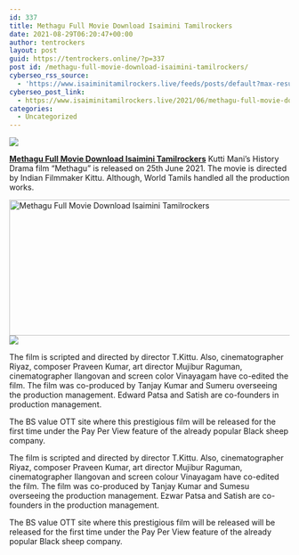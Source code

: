 ```yaml
---
id: 337
title: Methagu Full Movie Download Isaimini Tamilrockers
date: 2021-08-29T06:20:47+00:00
author: tentrockers
layout: post
guid: https://tentrockers.online/?p=337
post id: /methagu-full-movie-download-isaimini-tamilrockers/
cyberseo_rss_source:
  - 'https://www.isaiminitamilrockers.live/feeds/posts/default?max-results=150&start-index=1'
cyberseo_post_link:
  - https://www.isaiminitamilrockers.live/2021/06/methagu-full-movie-download-isaimini.html
categories:
  - Uncategorized
---
```

<div class="media_block">
  <img src="https://1.bp.blogspot.com/-_fTvmGag2W8/YNdVeqIMwdI/AAAAAAAAA9s/bRXCzbi_RQwBcdD7idzZZ5L0w5a31JX-ACLcBGAsYHQ/s72-w510-h244-c/dc-Cover-k8tnl75nvjt9mc5mf28m0e4it7-20201021200812.Medi.jpeg" class="media_thumbnail" />
</div>

<meta content="Methagu Full Movie Download Isaimini Tamilrockers &nbsp; Kutti Mani’s History Drama film “Methagu” is released on 25th June 2021. The movie is di..." name="twitter:description" />

  


<center>
</center>

<span face="-apple-system, BlinkMacSystemFont, &quot;Segoe UI&quot;, Roboto, Oxygen, Oxygen-Sans, Ubuntu, Cantarell, &quot;Helvetica Neue&quot;, &quot;Open Sans&quot;, Arial, sans-serif"><b><a href="https://www.tamilrockers.co.nz/methagu-full-movie-download-tamilrockers/">Methagu Full Movie Download Isaimini Tamilrockers</a></b>&nbsp;</span><span face="-apple-system, BlinkMacSystemFont, &quot;Segoe UI&quot;, Roboto, Oxygen, Oxygen-Sans, Ubuntu, Cantarell, &quot;Helvetica Neue&quot;, &quot;Open Sans&quot;, Arial, sans-serif">Kutti Mani’s History Drama film “Methagu” is released on 25th June 2021. The movie is directed by Indian Filmmaker Kittu. Although, World Tamils handled all the production works.&nbsp;</span>

<div class="separator">
  <a href="https://1.bp.blogspot.com/-_fTvmGag2W8/YNdVeqIMwdI/AAAAAAAAA9s/bRXCzbi_RQwBcdD7idzZZ5L0w5a31JX-ACLcBGAsYHQ/s800/dc-Cover-k8tnl75nvjt9mc5mf28m0e4it7-20201021200812.Medi.jpeg"><img loading="lazy" alt="Methagu Full Movie Download Isaimini Tamilrockers" border="0" data-original-height="448" data-original-width="800" height="244" src="https://1.bp.blogspot.com/-_fTvmGag2W8/YNdVeqIMwdI/AAAAAAAAA9s/bRXCzbi_RQwBcdD7idzZZ5L0w5a31JX-ACLcBGAsYHQ/w510-h244/dc-Cover-k8tnl75nvjt9mc5mf28m0e4it7-20201021200812.Medi.jpeg" width="510" /></a>
</div>



<div class="separator">
  <a href="https://bonepa.com/1d8ec7348b/2b6fd1dd06/?placementName=default"><img border="0" data-original-height="250" data-original-width="300" src="https://1.bp.blogspot.com/-nfbzYVobUik/YMlpOerzdgI/AAAAAAAAA3Y/aAupsOUs_WMY6Lv7R1OtZhI6OqaRh-YAwCPcBGAYYCw/s0/e854879156f0849f3d27a89db88ed039.png" /></a>
</div>

The film is scripted and directed by director T.Kittu. Also, cinematographer Riyaz, composer Praveen Kumar, art director Mujibur Raguman, cinematographer Ilangovan and screen color Vinayagam have co-edited the film. The film was co-produced by Tanjay Kumar and Sumeru overseeing the production management. Edward Patsa and Satish are co-founders in production management.

The BS value OTT site where this prestigious film will be released for the first time under the Pay Per View feature of the already popular Black sheep company.

The film is scripted and directed by director T.Kittu. Also, cinematographer Riyaz, composer Praveen Kumar, art director Mujibur Raguman, cinematographer Ilangovan and screen colour Vinayagam have co-edited the film. The film was co-produced by Tanjay Kumar and Sumesu overseeing the production management. Ezwar Patsa and Satish are co-founders in the production management.

The BS value OTT site where this prestigious film will be released will be released for the first time under the Pay Per View feature of the already popular Black sheep company.

<center>
</center>